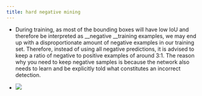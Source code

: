 ```yaml
---
title: hard negative mining
---
```


- During training, as most of the bounding boxes will have low IoU and therefore be interpreted as __negative __training examples, we may end up with a disproportionate amount of negative examples in our training set. Therefore, instead of using all negative predictions, it is advised to keep a ratio of negative to positive examples of around 3:1. The reason why you need to keep negative samples is because the network also needs to learn and be explicitly told what constitutes an incorrect detection.

- ![](https://miro.medium.com/max/1050/1*2v2i4IYlOCJJ5k1hKiHfHg.png)
